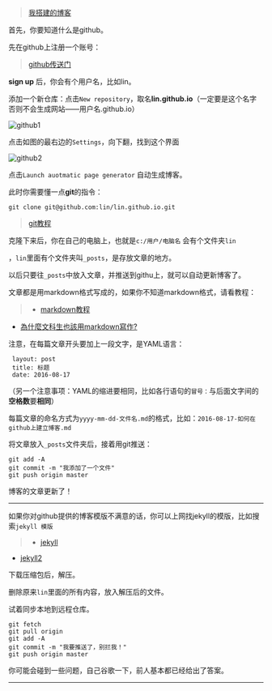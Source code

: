 > [我搭建的博客](https://penghaos.github.io/2016/08/17/%E5%A6%82%E4%BD%95%E5%9C%A8github%E4%B8%8A%E7%94%A8jekyll%E6%90%AD%E5%BB%BA%E5%8D%9A%E5%AE%A2.html)

首先，你要知道什么是github。

先在github上注册一个账号：

> [github传送门](https://github.com/)

**sign up** 后，你会有个用户名，比如lin。

添加一个新仓库：点击`New repository`，取名**lin.github.io**（一定要是这个名字否则不会生成网站——用户名.github.io）

![github1](https://github.com/penghaos/penghaos.github.io/blob/master/public/img/posts/github1.png?raw=true)

点击如图的最右边的`Settings`，向下翻，找到这个界面

![github2](https://github.com/penghaos/penghaos.github.io/blob/master/public/img/posts/github2.png?raw=true)

点击`Launch auotmatic page generator` 自动生成博客。

此时你需要懂一点**git**的指令：

```
git clone git@github.com:lin/lin.github.io.git 
```

>[git教程](http://www.liaoxuefeng.com/wiki/0013739516305929606dd18361248578c67b8067c8c017b000/00137396287703354d8c6c01c904c7d9ff056ae23da865a000)

克隆下来后，你在自己的电脑上，也就是`c:/用户/电脑名` 会有个文件夹`lin`

，`lin`里面有个文件夹叫`_posts`，是存放文章的地方。

以后只要往`_posts`中放入文章，并推送到githu上，就可以自动更新博客了。

文章都是用markdown格式写成的，如果你不知道markdown格式，请看教程：

>- [markdown教程](http://www.yangzhiping.com/tech/r-markdown-knitr.html)
- [為什麼文科生也該用markdown寫作?](http://www.douban.com/note/221187015/)

 注意，在每篇文章开头要加上一段文字，是YAML语言：

```
 layout: post
 title: 标题
 date: 2016-08-17
 ```

（另一个注意事项：YAML的缩进要相同，比如各行语句的`冒号：`与后面文字间的**空格数**要**相同**）

每篇文章的命名方式为`yyyy-mm-dd-文件名.md`的格式，比如：`2016-08-17-如何在github上建立博客.md`

将文章放入`_posts`文件夹后，接着用git推送：

```
git add -A
git commit -m "我添加了一个文件"
git push origin master
```

博客的文章更新了！

------

如果你对github提供的博客模版不满意的话，你可以上网找jekyll的模版，比如搜索`jekyll 模版`

>- [jekyll](http://jekyllthemes.org/)
- [jekyll2](http://jekyllthemes.io/)

下载压缩包后，解压。

删除原来`lin`里面的所有内容，放入解压后的文件。

试着同步本地到远程仓库。

```
git fetch
git pull origin
git add -A
git commit -m "我要推送了，别拦我！"
git push origin master
```

你可能会碰到一些问题，自己谷歌一下，前人基本都已经给出了答案。

------
